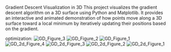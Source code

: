 Gradient Descent Visualization in 3D
This project visualizes the gradient descent algorithm on a 3D surface using Python and Matplotlib. It provides an interactive and animated demonstration of how points move along a 3D surface toward a local minimum by iteratively updating their positions based on the gradient.

optimization:
![GD_Figure_3](https://github.com/user-attachments/assets/ca8450c4-332b-4199-a012-bbba84c12b6c)
![GD_Figure_2](https://github.com/user-attachments/assets/f79f2186-22ee-44f3-a0c2-a15981ecb90c)
![GD_Figure_1](https://github.com/user-attachments/assets/4d97a5e6-68be-4ec0-9b5d-100ce443d72f)
![GD_2d_Figure_4](https://github.com/user-attachments/assets/789a83aa-cb2f-42cb-adae-385a23af285a)
![GD_2d_Figure_3](https://github.com/user-attachments/assets/97905f80-580f-4e96-a27c-7b6102c3d531)
![GD_2d_Figure_2](https://github.com/user-attachments/assets/b646b09f-e272-4d7e-b907-9bec715f27fa)
![GD_2d_Figure_1](https://github.com/user-attachments/assets/a08e981d-6852-4366-baf9-85edb5e5fba8)
